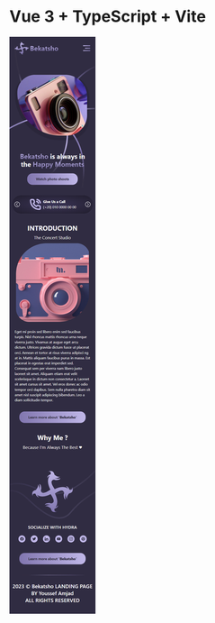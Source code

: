 # Vue 3 + TypeScript + Vite

![screen capture](https://github.com/ZY1YOGI/Bekatsho/blob/main/screencapture.png)
